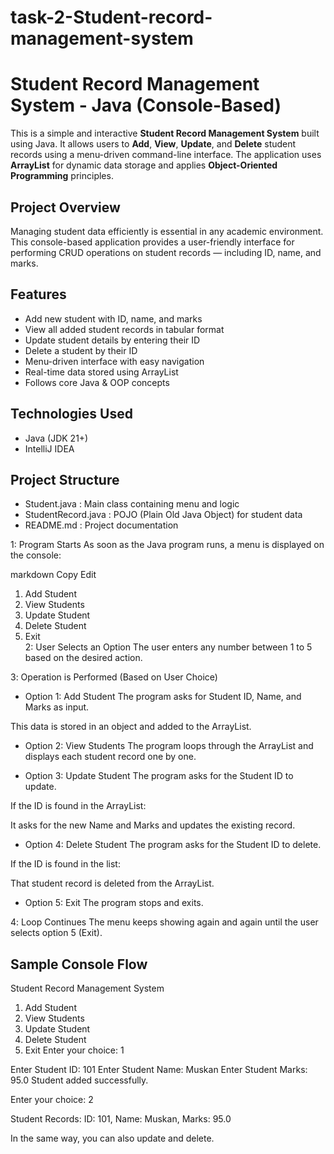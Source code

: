 ﻿# task-2-Student-record-management-system

 #  Student Record Management System - Java (Console-Based)

This is a simple and interactive **Student Record Management System** built using Java. It allows users to **Add**, **View**, **Update**, and **Delete** student records using a menu-driven command-line interface. The application uses **ArrayList** for dynamic data storage and applies **Object-Oriented Programming** principles.



##  Project Overview

Managing student data efficiently is essential in any academic environment. This console-based application provides a user-friendly interface for performing CRUD operations on student records — including ID, name, and marks.


##  Features

* Add new student with ID, name, and marks  
* View all added student records in tabular format  
* Update student details by entering their ID  
* Delete a student by their ID  
* Menu-driven interface with easy navigation  
* Real-time data stored using ArrayList  
* Follows core Java & OOP concepts  



##  Technologies Used

- Java (JDK 21+)
- IntelliJ IDEA 
  


##  Project Structure
* Student.java : Main class containing menu and logic
* StudentRecord.java : POJO (Plain Old Java Object) for student data
* README.md : Project documentation




1: Program Starts
As soon as the Java program runs, a menu is displayed on the console:

markdown
Copy
Edit
1. Add Student  
2. View Students  
3. Update Student  
4. Delete Student  
5. Exit  
   2: User Selects an Option
The user enters any number between 1 to 5 based on the desired action.

3️: Operation is Performed (Based on User Choice)
* Option 1: Add Student
The program asks for Student ID, Name, and Marks as input.

This data is stored in an object and added to the ArrayList.

* Option 2: View Students
The program loops through the ArrayList and displays each student record one by one.

* Option 3: Update Student
The program asks for the Student ID to update.

If the ID is found in the ArrayList:

It asks for the new Name and Marks and updates the existing record.

* Option 4: Delete Student
The program asks for the Student ID to delete.

If the ID is found in the list:

That student record is deleted from the ArrayList.

 * Option 5: Exit
The program stops and exits.

4️: Loop Continues
The menu keeps showing again and again until the user selects option 5 (Exit).






##  Sample Console Flow


 Student Record Management System 
1. Add Student
2. View Students
3. Update Student
4. Delete Student
5. Exit
Enter your choice: 1

Enter Student ID: 101
Enter Student Name: Muskan
Enter Student Marks: 95.0
Student added successfully.

Enter your choice: 2

Student Records:
ID: 101, Name: Muskan, Marks: 95.0

 In the same way, you can also update and delete.



